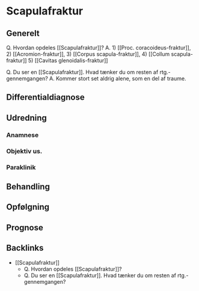 # Scapulafraktur
## Generelt
Q. Hvordan opdeles [[Scapulafraktur]]?
A. 1) [[Proc. coracoideus-fraktur]], 2) [[Acromion-fraktur]], 3)  [[Corpus scapula-fraktur]], 4) [[Collum scapula-fraktur]] 5) [[Cavitas glenoidalis-fraktur]]

Q. Du ser en [[Scapulafraktur]]. Hvad tænker du om resten af rtg.-gennemgangen?
A. Kommer stort set aldrig alene, som en del af traume.

## Differentialdiagnose


## Udredning
### Anamnese

### Objektiv us.

### Paraklinik

## Behandling


## Opfølgning


## Prognose


## Backlinks
* [[Scapulafraktur]]
	* Q. Hvordan opdeles [[Scapulafraktur]]?
	* Q. Du ser en [[Scapulafraktur]]. Hvad tænker du om resten af rtg.-gennemgangen?

<!-- #anki/tag/med/Orto #anki/deck/Medicine -->

<!-- {BearID:03607CCD-D30F-43E2-8426-E3D38652A559-76574-00009A97881025A9} -->
